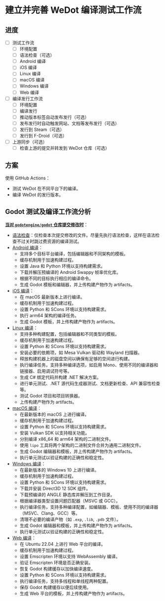 # 建立并完善 WeDot 编译测试工作流

## 进度

- [ ] 测试工作流
  - [ ] 环境配置
  - [ ] 语法检查（可选）
  - [ ] Android 编译
  - [ ] iOS 编译
  - [ ] Linux 编译
  - [ ] macOS 编译
  - [ ] Windows 编译
  - [ ] Web 编译
- [ ] 编译发行工作流
  - [ ] 环境配置
  - [ ] 编译发行
  - [ ] 推动版本标签自动发布发行（可选）
  - [ ] 发布发行时自动触发网站、文档等发布发行（可选）
  - [ ] 发行到 Steam（可选）
  - [ ] 发行到 F-Droid（可选）
- [ ] 上游同步（可选）
  - [ ] 检查上游的提交并转发到 WeDot 仓库（可选）

## 方案

使用 GitHub Actions：

- 测试 WeDot 在不同平台下的编译。
- 编译 WeDot 的发行版本。

## Godot 测试及编译工作流分析

[**当对 `godotengine/godot` 仓库提交修改时**](https://github.com/godotengine/godot/blob/master/.github/workflows/runner.yml)：

- [语法检查](https://github.com/godotengine/godot/blob/master/.github/workflows/static_checks.yml)：仅检查本次提交修改的文件。尽量先执行语法检查，这样在语法检查不过关时跳过费资源的编译测试。
- [Android 编译](https://github.com/godotengine/godot/blob/master/.github/workflows/android_builds.yml)：
  - 支持多个目标平台编译，包括编辑器和不同架构的模板。
  - 缓存机制用于加速构建过程。
  - 设置 Java 和 Python 环境以支持构建需求。
  - 下载并解压预编译的 Android Swappy 帧率优化库。
  - 根据不同的目标执行相应的编译命令。
  - 生成 Godot 模板和编辑器，并上传构建产物作为 artifacts。
- [iOS 编译](https://github.com/godotengine/godot/blob/master/.github/workflows/ios_builds.yml)：
  - 在 macOS 最新版本上进行编译。
  - 缓存机制用于加速构建过程。
  - 设置 Python 和 SCons 环境以支持构建需求。
  - 执行 arm64 架构的编译任务。
  - 生成 Godot 模板，并上传构建产物作为 artifacts。
- [Linux 编译](https://github.com/godotengine/godot/blob/master/.github/workflows/linux_builds.yml)：
  - 支持多种构建配置，包括编辑器和不同类型的模板。
  - 缓存机制用于加速构建过程。
  - 设置 Python 和 SCons 环境以支持构建需求。
  - 安装必要的依赖项，如 Mesa Vulkan 驱动和 Wayland 扫描器。
  - 释放构建机器上的磁盘空间以确保有足够的空间进行构建。
  - 执行编译任务，支持多种编译选项，如启用 Mono、使用不同的编译器和链接器、启用调试符号等。
  - 生成 C# 绑定代码并构建 .NET 解决方案。
  - 进行单元测试、.NET 源代码生成器测试、文档更新检查、API 兼容性检查等。
  - 测试 Godot 项目和项目转换器。
  - 上传构建产物作为 artifacts。
- [macOS 编译](https://github.com/godotengine/godot/blob/master/.github/workflows/macos_builds.yml)：
  - 在最新版本的 macOS 上进行编译。
  - 缓存机制用于加速构建过程。
  - 设置 Python 和 SCons 环境以支持构建需求。
  - 安装 Vulkan SDK 以支持相关功能。
  - 分别编译 x86_64 和 arm64 架构的二进制文件。
  - 使用 `lipo` 工具将两个架构的二进制文件合并为通用二进制文件。
  - 生成 Godot 编辑器和模板，并上传构建产物作为 artifacts。
  - 执行单元测试以验证构建的正确性和稳定性。
- [Windows 编译](https://github.com/godotengine/godot/blob/master/.github/workflows/windows_builds.yml)：
  - 在最新版本的 Windows 10 上进行编译。
  - 缓存机制用于加速构建过程。
  - 设置 Python 和 SCons 环境以支持构建需求。
  - 下载并安装 Direct3D 12 SDK 组件。
  - 下载预编译的 ANGLE 静态库并解压到工作目录。
  - 根据编译器类型设置问题匹配器（MSVC 或 GCC）。
  - 执行编译任务，支持多种编译配置，如编辑器、模板、使用不同的编译器（MSVC、Clang、GCC）等。
  - 清理不必要的编译产物（如 `.exp`, `.lib`, `.pdb` 文件）。
  - 生成 Godot 编辑器和模板，并上传构建产物作为 artifacts。
  - 执行单元测试以验证构建的正确性和稳定性。
- [Web 编译](https://github.com/godotengine/godot/blob/master/.github/workflows/web_builds.yml)：
  - 在 Ubuntu 22.04 上进行 Web 平台的编译。
  - 缓存机制用于加速构建过程。
  - 设置 Emscripten 环境以支持 WebAssembly 编译。
  - 验证 Emscripten 环境是否正确安装。
  - 恢复 Godot 构建缓存以加快编译速度。
  - 设置 Python 和 SCons 环境以支持构建需求。
  - 执行编译任务，支持多线程和单线程两种配置。
  - 保存 Godot 构建缓存以便后续使用。
  - 生成 Web 平台的模板，并上传构建产物作为 artifacts。
